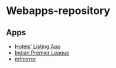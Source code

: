 # Webapps-repository

## Apps

* [Hotels' Listing App](https://github.com/devanshdalal/spring-boot-hotel-listings)
* [Indian Premier League](https://manish-dalal.github.io/xseed-frontend)
* [mfmirror](https://github.com/devanshdalal/mfmirror-core)
